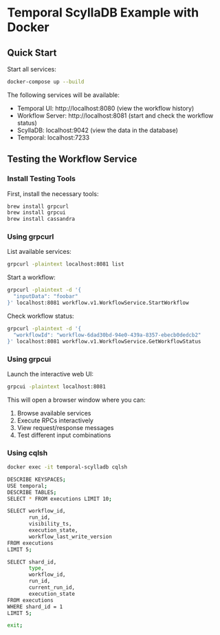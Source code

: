 # Temporal ScyllaDB Example with Docker

## Quick Start

Start all services:

```bash
docker-compose up --build
```

The following services will be available:
- Temporal UI: http://localhost:8080 (view the workflow history)
- Workflow Server: http://localhost:8081 (start and check the workflow status)
- ScyllaDB: localhost:9042 (view the data in the database)
- Temporal: localhost:7233

## Testing the Workflow Service

### Install Testing Tools

First, install the necessary tools:

```bash
brew install grpcurl
brew install grpcui
brew install cassandra
```

### Using grpcurl

List available services:

```bash
grpcurl -plaintext localhost:8081 list
```

Start a workflow:

```bash
grpcurl -plaintext -d '{
  "inputData": "foobar"
}' localhost:8081 workflow.v1.WorkflowService.StartWorkflow
```

Check workflow status:

```bash
grpcurl -plaintext -d '{
  "workflowId": "workflow-6dad30bd-94e0-439a-8357-ebecb0dedcb2"
}' localhost:8081 workflow.v1.WorkflowService.GetWorkflowStatus
```

### Using grpcui

Launch the interactive web UI:

```bash
grpcui -plaintext localhost:8081
```

This will open a browser window where you can:
1. Browse available services
2. Execute RPCs interactively
3. View request/response messages
4. Test different input combinations

### Using cqlsh

```bash
docker exec -it temporal-scylladb cqlsh

DESCRIBE KEYSPACES;
USE temporal;
DESCRIBE TABLES;
SELECT * FROM executions LIMIT 10;

SELECT workflow_id,
       run_id,
       visibility_ts,
       execution_state,
       workflow_last_write_version
FROM executions
LIMIT 5;

SELECT shard_id,
       type,
       workflow_id,
       run_id,
       current_run_id,
       execution_state
FROM executions
WHERE shard_id = 1
LIMIT 5;

exit;
```